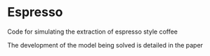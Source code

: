 # Espresso
Code for simulating the extraction of espresso style coffee

The development of the model being solved is detailed in the paper


